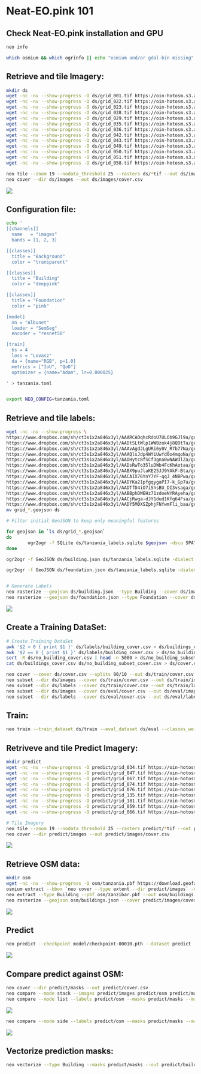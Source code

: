 # Neat-EO.pink 101


Check Neat-EO.pink installation and GPU
---------------------------------------
```bash
neo info

which osmium && which ogrinfo || echo "osmium and/or gdal-bin missing"
```


Retrieve and tile Imagery:
--------------------------

```bash
mkdir ds
wget -nc -nv --show-progress -O ds/grid_001.tif https://oin-hotosm.s3.amazonaws.com/5afeda152b6a08001185f11a/0/5afeda152b6a08001185f11b.tif
wget -nc -nv --show-progress -O ds/grid_022.tif https://oin-hotosm.s3.amazonaws.com/5ae242fd0b093000130afd26/0/5ae242fd0b093000130afd27.tif
wget -nc -nv --show-progress -O ds/grid_023.tif https://oin-hotosm.s3.amazonaws.com/5ae242fd0b093000130afd46/0/5ae242fd0b093000130afd47.tif
wget -nc -nv --show-progress -O ds/grid_028.tif https://oin-hotosm.s3.amazonaws.com/5ae242fd0b093000130afd34/0/5ae242fd0b093000130afd35.tif
wget -nc -nv --show-progress -O ds/grid_029.tif https://oin-hotosm.s3.amazonaws.com/5ae242fd0b093000130afd38/0/5ae242fd0b093000130afd39.tif
wget -nc -nv --show-progress -O ds/grid_035.tif https://oin-hotosm.s3.amazonaws.com/5ae242fd0b093000130afd42/0/5ae242fd0b093000130afd43.tif
wget -nc -nv --show-progress -O ds/grid_036.tif https://oin-hotosm.s3.amazonaws.com/5ae242fd0b093000130afd40/0/5ae242fd0b093000130afd41.tif
wget -nc -nv --show-progress -O ds/grid_042.tif https://oin-hotosm.s3.amazonaws.com/5ae318220b093000130afd64/0/5ae318220b093000130afd65.tif
wget -nc -nv --show-progress -O ds/grid_043.tif https://oin-hotosm.s3.amazonaws.com/5ae318220b093000130afd6a/0/5ae318220b093000130afd6b.tif
wget -nc -nv --show-progress -O ds/grid_049.tif https://oin-hotosm.s3.amazonaws.com/5ae318220b093000130afd62/0/5ae318220b093000130afd63.tif
wget -nc -nv --show-progress -O ds/grid_050.tif https://oin-hotosm.s3.amazonaws.com/5ae318220b093000130afd92/0/5ae318220b093000130afd93.tif
wget -nc -nv --show-progress -O ds/grid_051.tif https://oin-hotosm.s3.amazonaws.com/5ae318220b093000130afd70/0/5ae318220b093000130afd71.tif
wget -nc -nv --show-progress -O ds/grid_058.tif https://oin-hotosm.s3.amazonaws.com/5ae318220b093000130afd7c/0/5ae318220b093000130afd7d.tif
```

```bash
neo tile --zoom 19 --nodata_threshold 25 --rasters ds/*tif --out ds/images
neo cover --dir ds/images --out ds/images/cover.csv
```
<a href="http://www.datapink.net/neo/101/ds/images/"><img src="img/101/images.png" /></a>


Configuration file:
-------------------

```bash
echo '
[[channels]]
  name   = "images"
  bands = [1, 2, 3]

[[classes]]
  title = "Background"
  color = "transparent"

[[classes]]
  title = "Building"
  color = "deeppink"

[[classes]]
  title = "Foundation"
  color = "pink"

[model]
  nn = "Albunet"
  loader = "SemSeg"
  encoder = "resnet50"

[train]
  bs = 4
  loss = "Lovasz"
  da = {name="RGB", p=1.0}
  metrics = ["IoU", "QoD"]
  optimizer = {name="Adam", lr=0.000025}

' > tanzania.toml


export NEO_CONFIG=tanzania.toml
```



Retrieve and tile labels:
-------------------------

```bash
wget -nc -nv --show-progress \
https://www.dropbox.com/sh/ct3s1x2a846x3yl/AAARCAOqhcRdoU7ULOb9GJl9a/grid_001.geojson \
https://www.dropbox.com/sh/ct3s1x2a846x3yl/AADtSLtWlp1WWBzok4j8QDtTa/grid_022.geojson \
https://www.dropbox.com/sh/ct3s1x2a846x3yl/AAAvAgdJLgURi6y0V_R7b77Na/grid_023.geojson \
https://www.dropbox.com/sh/ct3s1x2a846x3yl/AAAQlsJdp4WYiUwfd0o4mqoNa/grid_028.geojson \
https://www.dropbox.com/sh/ct3s1x2a846x3yl/AADHytc8fSCf3gna0wNAW3lZa/grid_029.geojson \
https://www.dropbox.com/sh/ct3s1x2a846x3yl/AADsRwTo35luDWb4FcKhAotaa/grid_035.geojson \
https://www.dropbox.com/sh/ct3s1x2a846x3yl/AABX9puJlaKE25JJ9YAkF-Bta/grid_036.geojson \
https://www.dropbox.com/sh/ct3s1x2a846x3yl/AACAIX76YnY7YF-qqJ_4NBPwa/grid_042.geojson \
https://www.dropbox.com/sh/ct3s1x2a846x3yl/AADYKa21pfgqygaPI7-k_Gp7a/grid_043.geojson \
https://www.dropbox.com/sh/ct3s1x2a846x3yl/AADTfD4iO7iShsBU_DI3vsaga/grid_049.geojson \
https://www.dropbox.com/sh/ct3s1x2a846x3yl/AABBphDWEHz71zdoeNYRAyeha/grid_050.geojson \
https://www.dropbox.com/sh/ct3s1x2a846x3yl/AACjRwga-dJY1dud1Kfq64Fsa/grid_051.geojson \
https://www.dropbox.com/sh/ct3s1x2a846x3yl/AADY5M0XSZphjFNfwmFli_baa/grid_058.geojson
mv grid_*.geojson ds
```


```bash
# Filter initial GeoJSON to keep only meaningful features

for geojson in `ls ds/grid_*.geojson`
do
        ogr2ogr -f SQLite ds/tanzania_labels.sqlite $geojson -dsco SPATIALITE=YES -t_srs EPSG:3857 -nlt PROMOTE_TO_MULTI -nln building -lco GEOMETRY_NAME=geom -append 2> /dev/null
done

ogr2ogr -f GeoJSON ds/building.json ds/tanzania_labels.sqlite -dialect sqlite -sql "SELECT Buffer(geom, -0.25) AS geom FROM building WHERE condition = 'Complete' OR condition = 'Incomplete'"

ogr2ogr -f GeoJSON ds/foundation.json ds/tanzania_labels.sqlite -dialect sqlite -sql "SELECT Buffer(geom, -0.25) AS geom FROM building WHERE condition = 'Foundation'"


# Generate Labels
neo rasterize --geojson ds/building.json --type Building --cover ds/images/cover.csv --out ds/labels
neo rasterize --geojson ds/foundation.json --type Foundation --cover ds/images/cover.csv --append --out ds/labels
```
<a href="http://www.datapink.net/neo/101/ds/labels/"><img src="img/101/labels.png" /></a>



Create a Training DataSet:
-------------------------

```bash
# Create Training DataSet
awk '$2 > 0 { print $1 }' ds/labels/building_cover.csv > ds/buildings_cover.csv
awk '$2 == 0 { print $1 }' ds/labels/building_cover.csv > ds/no_building_cover.csv
sort -R ds/no_building_cover.csv | head -n 5000 > ds/no_building_subset_cover.csv
cat ds/buildings_cover.csv ds/no_building_subset_cover.csv > ds/cover.csv

neo cover --cover ds/cover.csv --splits 90/10 --out ds/train/cover.csv ds/eval/cover.csv
neo subset --dir ds/images --cover ds/train/cover.csv --out ds/train/images
neo subset --dir ds/labels --cover ds/train/cover.csv --out ds/train/labels
neo subset --dir ds/images --cover ds/eval/cover.csv --out ds/eval/images
neo subset --dir ds/labels --cover ds/eval/cover.csv --out ds/eval/labels
```


Train:
------
```bash
neo train --train_dataset ds/train --eval_dataset ds/eval --classes_weights auto --epochs 10 --out model
```


Retriveve and tile Predict Imagery:
----------------------------------
```bash
mkdir predict
wget -nc -nv --show-progress -O predict/grid_034.tif https://oin-hotosm.s3.amazonaws.com/5ae242fd0b093000130afd32/0/5ae242fd0b093000130afd33.tif
wget -nc -nv --show-progress -O predict/grid_047.tif https://oin-hotosm.s3.amazonaws.com/5b00370f2b6a08001185f125/3/5b00370f2b6a08001185f129.tif
wget -nc -nv --show-progress -O predict/grid_067.tif https://oin-hotosm.s3.amazonaws.com/5ae318220b093000130afd98/0/5ae318220b093000130afd99.tif
wget -nc -nv --show-progress -O predict/grid_074.tif https://oin-hotosm.s3.amazonaws.com/5b00370f2b6a08001185f125/5/5b00370f2b6a08001185f12b.tif
wget -nc -nv --show-progress -O predict/grid_076.tif https://oin-hotosm.s3.amazonaws.com/5ae36dd70b093000130afdba/0/5ae36dd70b093000130afdbb.tif
wget -nc -nv --show-progress -O predict/grid_135.tif https://oin-hotosm.s3.amazonaws.com/5ae38a540b093000130aff23/0/5ae38a540b093000130aff24.tif
wget -nc -nv --show-progress -O predict/grid_181.tif https://oin-hotosm.s3.amazonaws.com/5ae38a540b093000130afecf/0/5ae38a540b093000130afed0.tif
wget -nc -nv --show-progress -O predict/grid_059.tif https://oin-hotosm.s3.amazonaws.com/5ae318220b093000130afd78/0/5ae318220b093000130afd79.tif
wget -nc -nv --show-progress -O predict/grid_066.tif https://oin-hotosm.s3.amazonaws.com/5ae318220b093000130afd94/0/5ae318220b093000130afd95.tif

# Tile Imagery
neo tile --zoom 19 --nodata_threshold 25 --rasters predict/*tif --out predict/images
neo cover --dir predict/images --out predict/images/cover.csv
```
<a href="http://www.datapink.net/neo/101/predict/images/"><img src="img/101/predict_images.png" /></a>


Retrieve OSM data:
------------------
```bash
mkdir osm
wget -nc -nv --show-progress -O osm/tanzania.pbf https://download.geofabrik.de/africa/tanzania-latest.osm.pbf
osmium extract --bbox `neo cover --type extent --dir predict/images` -o osm/zanzibar.pbf osm/tanzania.pbf
neo extract --type Building --pbf osm/zanzibar.pbf --out osm/buildings.json
neo rasterize --geojson osm/buildings.json --cover predict/images/cover.csv --type Building --out predict/osm
```
<a href="http://www.datapink.net/neo/101/predict/osm/"><img src="img/101/osm.png" /></a>


Predict
-------

```bash
neo predict --checkpoint model/checkpoint-00010.pth --dataset predict --metatiles --out predict/masks
```
<a href="http://www.datapink.net/neo/101/predict/masks/leaflet.html"><img src="img/101/predict_masks.png" /></a>




Compare predict against OSM:
----------------------------
```bash
neo cover --dir predict/masks --out predict/cover.csv
neo compare --mode stack --images predict/images predict/osm predict/masks --cover predict/cover.csv --out predict/compare
neo compare --mode list --labels predict/osm --masks predict/masks --max Building QoD 0.80 --cover predict/cover.csv --geojson --out predict/compare/tiles.json
```
<a href="http://www.datapink.net/neo/101/predict/compare/"><img src="img/101/predict_compare.png" /></a>

```bash
neo compare --mode side --labels predict/osm --masks predict/masks --max Building QoD 0.80 --images predict/images predict/compare --cover predict/cover.csv --out predict/compare_side
```
<a href="http://www.datapink.net/neo/101/predict/compare_side/"><img src="img/101/predict_compare_side.png" /></a>


Vectorize prediction masks:
---------------------------

```bash
neo vectorize --type Building --masks predict/masks --out predict/building.json
```
